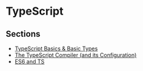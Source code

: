 # TypeScript

## Sections

- [TypeScript Basics & Basic Types](https://github.com/hungrypc/notes/tree/master/root/typescript/basics.md)
- [The TypeScript Compiler (and its Configuration)](https://github.com/hungrypc/notes/tree/master/root/typescript/comiler.md)
- [ES6 and TS](https://github.com/hungrypc/notes/tree/master/root/typescript/es6.md)